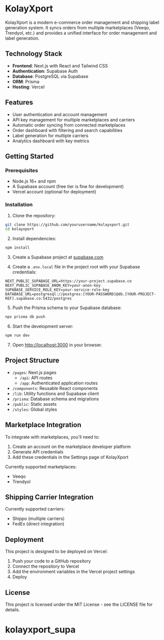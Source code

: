# KolayXport

KolayXport is a modern e-commerce order management and shipping label generation system. It syncs orders from multiple marketplaces (Veeqo, Trendyol, etc.) and provides a unified interface for order management and label generation.

## Technology Stack

- **Frontend**: Next.js with React and Tailwind CSS
- **Authentication**: Supabase Auth
- **Database**: PostgreSQL via Supabase
- **ORM**: Prisma
- **Hosting**: Vercel

## Features

- User authentication and account management
- API key management for multiple marketplaces and carriers
- Automatic order syncing from connected marketplaces
- Order dashboard with filtering and search capabilities
- Label generation for multiple carriers
- Analytics dashboard with key metrics

## Getting Started

### Prerequisites

- Node.js 16+ and npm
- A Supabase account (free tier is fine for development)
- Vercel account (optional for deployment)

### Installation

1. Clone the repository:

```bash
git clone https://github.com/yourusername/kolayxport.git
cd kolayxport
```

2. Install dependencies:

```bash
npm install
```

3. Create a Supabase project at [supabase.com](https://supabase.com)

4. Create a `.env.local` file in the project root with your Supabase credentials:

```
NEXT_PUBLIC_SUPABASE_URL=https://your-project.supabase.co
NEXT_PUBLIC_SUPABASE_ANON_KEY=your-anon-key
SUPABASE_SERVICE_ROLE_KEY=your-service-role-key
DATABASE_URL=postgresql://postgres:[YOUR-PASSWORD]@db.[YOUR-PROJECT-REF].supabase.co:5432/postgres
```

5. Push the Prisma schema to your Supabase database:

```bash
npx prisma db push
```

6. Start the development server:

```bash
npm run dev
```

7. Open [http://localhost:3000](http://localhost:3000) in your browser.

## Project Structure

- `/pages`: Next.js pages
  - `/api`: API routes
  - `/app`: Authenticated application routes
- `/components`: Reusable React components
- `/lib`: Utility functions and Supabase client
- `/prisma`: Database schema and migrations
- `/public`: Static assets
- `/styles`: Global styles

## Marketplace Integration

To integrate with marketplaces, you'll need to:

1. Create an account on the marketplace developer platform
2. Generate API credentials
3. Add these credentials in the Settings page of KolayXport

Currently supported marketplaces:
- Veeqo
- Trendyol

## Shipping Carrier Integration

Currently supported carriers:
- Shippo (multiple carriers)
- FedEx (direct integration)

## Deployment

This project is designed to be deployed on Vercel:

1. Push your code to a GitHub repository
2. Connect the repository to Vercel
3. Add the environment variables in the Vercel project settings
4. Deploy

## License

This project is licensed under the MIT License - see the LICENSE file for details.
# kolayxport_supa

<!-- Trigger Vercel Redeploy -->

<!-- Ensuring Vercel picks up the latest commit -->
